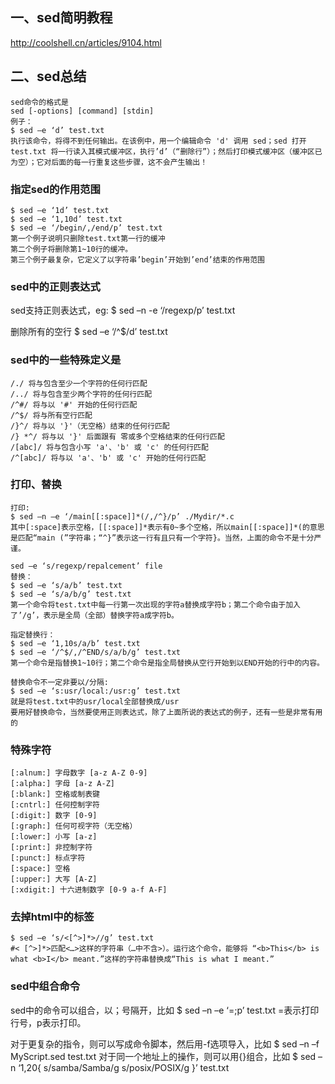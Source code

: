 
## 一、sed简明教程

http://coolshell.cn/articles/9104.html


## 二、sed总结
```
sed命令的格式是 
sed [-options] [command] [stdin] 
例子： 
$ sed –e ‘d’ test.txt 
执行该命令，将得不到任何输出。在该例中，用一个编辑命令 'd' 调用 sed；sed 打开 test.txt 将一行读入其模式缓冲区，执行’d’（“删除行”）；然后打印模式缓冲区（缓冲区已为空）；它对后面的每一行重复这些步骤，这不会产生输出！
```

### 指定sed的作用范围
```
$ sed –e ‘1d’ test.txt
$ sed –e ‘1,10d’ test.txt
$ sed –e ‘/begin/,/end/p’ test.txt
第一个例子说明只删除test.txt第一行的缓冲
第二个例子将删除第1~10行的缓冲。
第三个例子最复杂，它定义了以字符串’begin’开始到’end’结束的作用范围
```
### sed中的正则表达式

sed支持正则表达式，eg:
$ sed –n -e ‘/regexp/p’ test.txt

删除所有的空行
$ sed –e ‘/^$/d’ test.txt


### sed中的一些特殊定义是

```
/./ 将与包含至少一个字符的任何行匹配
/../ 将与包含至少两个字符的任何行匹配
/^#/ 将与以 '#' 开始的任何行匹配
/^$/ 将与所有空行匹配
/}^/ 将与以 '}'（无空格）结束的任何行匹配
/} *^/ 将与以 '}' 后面跟有 零或多个空格结束的任何行匹配 
/[abc]/ 将与包含小写 'a'、'b' 或 'c' 的任何行匹配
/^[abc]/ 将与以 'a'、'b' 或 'c' 开始的任何行匹配
```

### 打印、替换
```
打印:
$ sed –n –e ‘/main[[:space]]*(/,/^}/p’ ./Mydir/*.c
其中[:space]表示空格，[[:space]]*表示有0~多个空格，所以main[[:space]]*(的意思是匹配“main (”字符串；“^}”表示这一行有且只有一个字符}。当然，上面的命令不是十分严谨。

sed –e ‘s/regexp/repalcement’ file
替换：
$ sed –e ‘s/a/b’ test.txt
$ sed –e ‘s/a/b/g’ test.txt
第一个命令将test.txt中每一行第一次出现的字符a替换成字符b；第二个命令由于加入了’/g’，表示是全局（全部）替换字符a成字符b。

指定替换行：
$ sed –e ‘1,10s/a/b’ test.txt
$ sed –e ‘/^$/,/^END/s/a/b/g’ test.txt
第一个命令是指替换1~10行；第二个命令是指全局替换从空行开始到以END开始的行中的内容。

替换命令不一定非要以/分隔:
$ sed –e ‘s:usr/local:/usr:g’ test.txt
就是将test.txt中的usr/local全部替换成/usr
要用好替换命令，当然要使用正则表达式，除了上面所说的表达式的例子，还有一些是非常有用的
```
### 特殊字符
```
[:alnum:] 字母数字 [a-z A-Z 0-9]
[:alpha:] 字母 [a-z A-Z]
[:blank:] 空格或制表键
[:cntrl:] 任何控制字符
[:digit:] 数字 [0-9]
[:graph:] 任何可视字符（无空格）
[:lower:] 小写 [a-z]
[:print:] 非控制字符
[:punct:] 标点字符
[:space:] 空格
[:upper:] 大写 [A-Z]
[:xdigit:] 十六进制数字 [0-9 a-f A-F]
```

### 去掉html中的标签

```
$ sed –e ‘s/<[^>]*>//g’ test.txt
#< [^>]*>匹配<…>这样的字符串（…中不含>）。运行这个命令，能够将 “<b>This</b> is what <b>I</b> meant.”这样的字符串替换成“This is what I meant.”
```


### sed中组合命令

sed中的命令可以组合，以；号隔开，比如
$ sed –n –e ‘=;p’ test.txt
=表示打印行号，p表示打印。

对于更复杂的指令，则可以写成命令脚本，然后用-f选项导入，比如
$ sed –n –f MyScript.sed test.txt
对于同一个地址上的操作，则可以用{}组合，比如
$ sed –n ‘1,20{ s/samba/Samba/g s/posix/POSIX/g }’ test.txt
